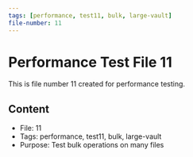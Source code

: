 ```yaml
---
tags: [performance, test11, bulk, large-vault]
file-number: 11
---
```


# Performance Test File 11

This is file number 11 created for performance testing.

## Content
- File: 11
- Tags: performance, test11, bulk, large-vault
- Purpose: Test bulk operations on many files
